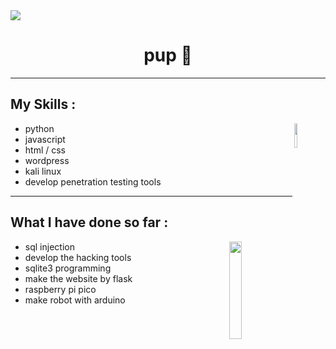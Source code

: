 <img src="https://github.com/user-attachments/assets/02bcd8a3-832f-488e-b8af-73900e3e1ff2">
<h1 align="center">pup 🥷</h1>
<hr>
<h2>My Skills :</h2>
<img width="10%" align="right" src="https://i.gifer.com/origin/a4/a4865c0ad12d2967b75b39ca21f800a0_w200.gif">
<ul>
  <li>python</li>
  <li>javascript</li>
  <li>html / css</li>
  <li>wordpress</li>
  <li>kali linux</li>
  <li>develop penetration testing tools</li>
</ul>
<hr>
<h2>What I have done so far :</h2>
<img width="20%" align="right" src="https://media0.giphy.com/avatars/HeyAutoHQ/DgfrJNR8oUyv.gif">

<ul>
  <li>sql injection </li>
  <li>develop the hacking tools</li>
  <li>sqlite3 programming</li>
  <li>make the website by flask</li>
  <li>raspberry pi pico</li>
  <li>make robot with arduino</li>
</ul>

